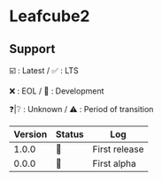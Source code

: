 
# Leafcube2

## Support

☑️ : Latest / ✅ : LTS

❌ : EOL / 🚧 : Development

❓|❔ : Unknown / ⚠️ : Period of transition

| Version | Status | Log           |
| ------- | ------ | ------------- |
| 1.0.0   | 🚧    | First release |
| 0.0.0   | 🚧    | First alpha   |
